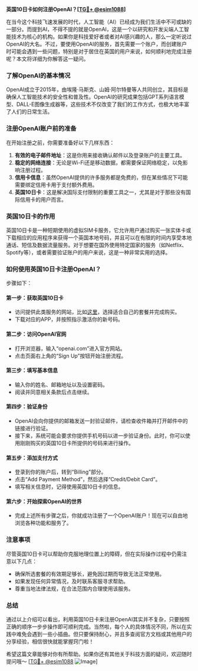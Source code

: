 **英国10日卡如何注册OpenAI？[[TG💪+ @esim1088](https://t.me/s/esim1088)]**

在当今这个科技飞速发展的时代，人工智能（AI）已经成为我们生活中不可或缺的一部分。而提到AI，不得不提的就是OpenAI，这是一个以研究和开发尖端人工智能技术为核心的机构。如果你是科技爱好者或者对AI感兴趣的人，那么一定听说过OpenAI的大名。不过，要使用OpenAI的服务，首先需要一个账户，而创建账户时可能会遇到一些问题，特别是对于居住在英国的用户来说，如何顺利地完成注册呢？本文将详细为你解答这一疑问。

### 了解OpenAI的基本情况

OpenAI成立于2015年，由埃隆·马斯克、山姆·阿尔特曼等人共同创立，其目标是确保人工智能技术的安全性和普及性。OpenAI的研究成果包括GPT系列语言模型、DALL-E图像生成器等，这些技术不仅改变了我们的工作方式，也极大地丰富了人们的日常生活。

### 注册OpenAI账户前的准备

在开始注册之前，你需要准备好以下几样东西：

1. **有效的电子邮件地址**：这是你用来接收确认邮件以及登录账户的主要工具。
2. **稳定的网络连接**：无论是Wi-Fi还是移动数据，都需要保证网络稳定，以免影响注册过程。
3. **信用卡信息**：虽然OpenAI提供的许多服务都是免费的，但在某些情况下可能需要绑定信用卡用于支付额外费用。
4. **英国10日卡**：这是解决国际支付限制的重要工具之一，尤其是对于那些没有国际信用卡的用户而言。

### 英国10日卡的作用

英国10日卡是一种短期使用的虚拟SIM卡服务，它允许用户通过购买一张实体卡或下载相应的应用程序来获得一个英国本地号码，并且可以在有限的时间内享受本地通话、短信及数据流量服务。对于想要在国外使用特定国家的服务（如Netflix、Spotify等），或者需要验证账户的用户来说，这是一种非常实用的选择。

### 如何使用英国10日卡注册OpenAI？

步骤如下：

#### 第一步：获取英国10日卡
- 访问提供此类服务的网站，比如[这里](https://www.example.com)，选择适合自己的套餐并完成购买。
- 下载对应的APP，并按照指示激活你的新号码。

#### 第二步：访问OpenAI官网
- 打开浏览器，输入“openai.com”进入官方网站。
- 点击页面右上角的“Sign Up”按钮开始注册流程。

#### 第三步：填写基本信息
- 输入你的姓名、邮箱地址以及设置密码。
- 阅读并同意相关条款后点击继续。

#### 第四步：验证身份
- OpenAI会向你提供的邮箱发送一封验证邮件，请检查收件箱并打开邮件中的链接进行验证。
- 接下来，系统可能会要求你提供手机号码以进一步验证身份。此时，你可以使用刚刚购买的英国10日卡所提供的号码来进行操作。

#### 第五步：添加支付方式
- 登录到你的账户后，转到“Billing”部分。
- 点击“Add Payment Method”，然后选择“Credit/Debit Card”。
- 填写相关信息时，记得使用英国10日卡的信息。

#### 第六步：开始探索OpenAI的世界
- 完成上述所有步骤之后，你就成功注册了一个OpenAI账户！现在可以自由地浏览各种功能和服务了。

### 注意事项

尽管英国10日卡可以帮助你克服地理位置上的障碍，但在实际操作过程中仍需注意以下几点：
- 确保所选套餐的有效期足够长，避免因过期而导致无法正常使用。
- 如果发现任何异常情况，及时联系客服寻求帮助。
- 尊重当地法律法规，在合法范围内合理使用该服务。

### 总结

通过以上介绍可以看出，利用英国10日卡来注册OpenAI其实并不复杂，只要按照正确的顺序一步步操作即可顺利完成。当然啦，每个人的具体情况不同，所以在实践中难免会遇到一些小插曲。但只要保持耐心，并且多查阅官方文档或其他用户的分享经验，相信很快就能掌握窍门啦！

希望这篇文章能够对你有所帮助。如果你还有其他关于科技方面的疑问，欢迎随时提问哦～ [[TG💪+ @esim1088](https://t.me/s/esim1088) ![Image](https://i.postimg.cc/4NQfJmqS/Snipaste-2025-05-13-00-14-12.png)]